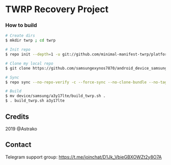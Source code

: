 # TWRP Recovery Project

### How to build ###

```bash
# Create dirs
$ mkdir twrp ; cd twrp

# Init repo
$ repo init --depth=1 -u git://github.com/minimal-manifest-twrp/platform_manifest_twrp_omni.git -b twrp-9.0

# Clone my local repo
$ git clone https://github.com/samsungexynos7870/android_device_samsung_a3y17lte.git -b twrp device/samsung/a3y17lte

# Sync
$ repo sync --no-repo-verify -c --force-sync --no-clone-bundle --no-tags --optimized-fetch --prune -j`nproc`

# Build
$ mv device/samsung/a3y17lte/build_twrp.sh .
$ . build_twrp.sh a3y17lte
```

## Credits
2019 @Astrako

## Contact
Telegram support group: https://t.me/joinchat/D1Jk_VbieGBXOWZt2y8O7A
